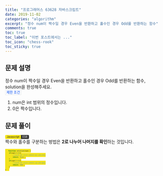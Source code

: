 ```yaml
---
title: "프로그래머스 63628 자바스크립트"
date: 2019-11-02
categories: "algorithm"
excerpt: "정수 num이 짝수일 경우 Even을 반환하고 홀수인 경우 Odd를 반환하는 함수"
comments: true
toc: true 
toc_label: "이번 포스트에서는 ..." 
toc_icon: "chess-rook"
toc_sticky: true
---
```


## 문제 설명
정수 num이 짝수일 경우 Even을 반환하고 홀수인 경우 Odd를 반환하는 함수, solution을 완성해주세요. 

`제한 조건`

1. num은 int 범위의 정수입니다.
2. 0은 짝수입니다.

## 문제 풀이
<span><a class="Javascript"><i class="fab fa-js-square"></i> Javascript</a><a class="Javascriptver">ES8</a></span>

짝수와 홀수를 구분하는 벙법은 **2로 나누어 나머지를 확인**하는 것입니다.
~~~javascript
function solution(num) {
    if(num%2==0){
        //num을 2로 나누어 나머지가 0인 경우(짝수)
        return 'Even';
    }
    if(num%1==0){
        //num을 2로 나누어 나머지가 1일 경우(홀수)
        return 'Odd';
    }
}
~~~


<style>
blockquote{
    border-left: 0.25em solid #266477;
}
</style>
<style>
.page__content h1,
.page__content h2
{
    padding-bottom: 0.5em;
    border-bottom: 1px solid #89ddff;
}
</style>

<style>
    p{
        margin-block-start: 0em;
        margin-block-end: 0em;
        margin-inline-start: 0px;
        margin-inline-end: 0px;
        margin-top:0px;
        margin-bottom: 0px;
    }
</style>
<style>
        .MySQL {
            display: inline;
            padding-left: 5px;
            padding-right: 5px;
            padding-top: 1px;
            padding-bottom: 2px;
            font-size: 0.6em;
            text-align: center;
            background-color: #52809c;
            color: #f8fafc;
            border-top-left-radius: 3px;
            border-bottom-left-radius: 3px;
            content: "MySQL"
        }

        .MySQLver {
            display: inline;
            padding-left: 5px;
            padding-right: 5px;
            padding-top: 1px;
            padding-bottom: 2px;
            font-size: 0.6em;
            text-align: center;
            background-color: #f8981d;
            color: #f8fafc;
            border-top-right-radius: 3px;
            border-bottom-right-radius: 3px;
        }
</style>
<style>
        .Javascript {
            display: inline;
            padding-left: 5px;
            padding-right: 5px;
            padding-top: 1px;
            padding-bottom: 2px;
            font-size: 0.6em;
            text-align: center;
            background-color: #f2e21b;
            color: #222;
            border-top-left-radius: 3px;
            border-bottom-left-radius: 3px;
        }

        .Javascriptver {
            display: inline;
            padding-left: 5px;
            padding-right: 5px;
            padding-top: 1px;
            padding-bottom: 2px;
            font-size: 0.6em;
            text-align: center;
            background-color: #000000c7;
            color: #f8fafc;
            border-top-right-radius: 3px;
            border-bottom-right-radius: 3px;
        }
</style>
<style>
        .PHP {
            display: inline;
            padding-left: 5px;
            padding-right: 5px;
            padding-top: 1px;
            padding-bottom: 2px;
            font-size: 0.6em;
            text-align: center;
            background-color: #777bb3;
            color: #f8fafc;
            border-top-left-radius: 3px;
            border-bottom-left-radius: 3px;
            content: "MySQL"
        }

        .PHPver {
            display: inline;
            padding-left: 5px;
            padding-right: 5px;
            padding-top: 1px;
            padding-bottom: 2px;
            font-size: 0.6em;
            text-align: center;
            background-color: #000000c7;
            color: #f8fafc;
            border-top-right-radius: 3px;
            border-bottom-right-radius: 3px;
        }
</style>
<style>
        .Python {
            display: inline;
            padding-left: 5px;
            padding-right: 5px;
            padding-top: 1px;
            padding-bottom: 2px;
            font-size: 0.6em;
            text-align: center;
            background-color: #0277bd;
            color: #f8fafc;
            border-top-left-radius: 3px;
            border-bottom-left-radius: 3px;
        }

        .Pythonver {
            display: inline;
            padding-left: 5px;
            padding-right: 5px;
            padding-top: 1px;
            padding-bottom: 2px;
            font-size: 0.6em;
            text-align: center;
            background-color: #ffc107;
            color: #f8fafc;
            border-top-right-radius: 3px;
            border-bottom-right-radius: 3px;
        }
</style>
<style>
.page h1:before {
    padding-right: 0.3em;
    color: #9ddcff;
    content: "/";
}

.page h2:before {
    padding-right: 0.3em;
    color: #9ddcff;
    content: "//";
}

.page h3:before {
    padding-right: 0.3em;
    color: #9ddcff;
    content: "///";
}

.page h4:before {
    padding-right: 0.3em;
    color: #9ddcff;
    content: "////";
}

p>code,
a>code,
li>code,
figcaption>code,
td>code {
    padding-left: 0.18rem;
    padding-right: 0.18rem;
    padding-top: 0.09rem;
    font-size: 0.8em;
    background: #fff;
    color: #5283f3;
    border: solid 1px #e1e4e5;
    border-radius: 0px;
    font-family: open sans,clear sans,helvetica neue,Helvetica,Arial,sans-serif;
    font-weight: bold;
}
</style>

